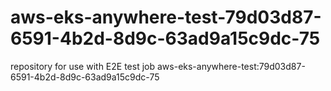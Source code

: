 # aws-eks-anywhere-test-79d03d87-6591-4b2d-8d9c-63ad9a15c9dc-75
repository for use with E2E test job aws-eks-anywhere-test:79d03d87-6591-4b2d-8d9c-63ad9a15c9dc-75
